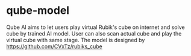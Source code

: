 # qube-model

Qube AI aims to let users play virtual Rubik's cube on internet and solve cube by trained AI model. User can also scan actual cube and play the virtual cube with same stage. The model is designed by https://github.com/CVxTz/rubiks_cube
